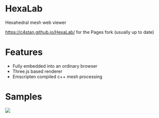 # HexaLab
Hexahedral mesh web viewer

https://c4stan.github.io/HexaLab/ for the Pages fork (usually up to date)

# Features
* Fully embedded into an ordinary browser
* Three.js based renderer
* Emscripten compiled c++ mesh processing

# Samples
![](http://i.imgur.com/eOfWW1N.png)
